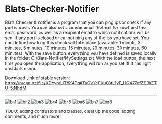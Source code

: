 # Blats-Checker-Notifier

Blats Checker & notifier is a program that you can ping ips or check if any port is open. You can also set a sender email (hotmail for now) and the email password, as well as a recipient email to which notifications will be sent if any port is closed or cannot ping any of the ips you have set. You can define how long this check will take place (available: 1 minute, 3 minutes, 5 minutes, 10 minutes, 15 minutes, 20 minutes, 30 minutes, 60 minutes). With the save button, everything you have defined is saved locally in the folder: C:/Blats-Notifier/MySettings.txt. With the load button, the next time you open the application, everything will run as you set it! It has light and dark mode.

Download Link of stable version: https://mega.nz/file/KDYymLiT#X4Pq8TaGVYeFKu88tL1yF_HOX77cfZSBkZTU-5tNhdM

--------------------------------------------------------------------------------------------------------------------------------------------------------------------------------------------------------------------------------------------------------------------------------------------------------------------------------------------------



![bn1](https://user-images.githubusercontent.com/66378565/181340559-b34e7a1e-47fc-4718-87d8-4a79f76a1f78.png)
![bn2](https://user-images.githubusercontent.com/66378565/181340567-a2e231f0-f542-409f-9ca6-5fa601021e71.png)
![bn3](https://user-images.githubusercontent.com/66378565/181340571-a3fecaf2-fde7-4263-8ac9-622f18e1ecd2.png)
![bn4](https://user-images.githubusercontent.com/66378565/181340573-ead92503-28b5-4ec6-909e-f522e23fa658.png)
![bn5](https://user-images.githubusercontent.com/66378565/181340574-89e329a0-69d7-4382-b19a-c4cb6bd6f5ed.png)
![bn6](https://user-images.githubusercontent.com/66378565/181340575-236e192e-62f6-4f77-ad4a-fa0822cde0a9.png)
![bn7](https://user-images.githubusercontent.com/66378565/181340577-3632cfb6-082f-4960-a630-5c15d94c45b2.png)
![bn8](https://user-images.githubusercontent.com/66378565/181340580-cbd43f40-d51c-451d-8ba7-134e21f7e522.png)

TODO: adding contrustors and classes, clear up the code, adding comments, and much more!
